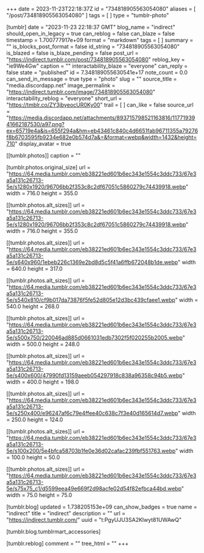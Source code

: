+++
date = 2023-11-23T22:18:37Z
id = "734818905563054080"
aliases = [ "/post/734818905563054080" ]
tags = [ ]
type = "tumblr-photo"

[tumblr]
date = "2023-11-23 22:18:37 GMT"
blog_name = "indirect"
should_open_in_legacy = true
can_reblog = false
can_blaze = false
timestamp = 1.700777917e+09
format = "markdown"
tags = [ ]
summary = ""
is_blocks_post_format = false
id_string = "734818905563054080"
is_blazed = false
is_blaze_pending = false
post_url = "https://indirect.tumblr.com/post/734818905563054080"
reblog_key = "ie9We4Gw"
caption = ""
interactability_blaze = "everyone"
can_reply = false
state = "published"
id = 7.348189055630541e+17
note_count = 0.0
can_send_in_message = true
type = "photo"
slug = ""
source_title = "media.discordapp.net"
image_permalink = "https://indirect.tumblr.com/image/734818905563054080"
interactability_reblog = "everyone"
short_url = "https://tmblr.co/ZY3jbyeocUR0Ky00"
trail = [ ]
can_like = false
source_url = "https://media.discordapp.net/attachments/893715798521163816/1177193941662187530/a97.png?ex=65719e4a&is=655f294a&hm=eb43461c840c4d6651fab96711355a79276f8b6703595fb9234e682e0b574d7a&=&format=webp&width=1432&height=710"
display_avatar = true

[[tumblr.photos]]
caption = ""

[tumblr.photos.original_size]
url = "https://64.media.tumblr.com/eb38221ed601b6ec343e1554c3ddc733/67e3a5a131c26713-5e/s1280x1920/96706bb2f353c8c2df67051c5860279c74439918.webp"
width = 716.0
height = 355.0

[[tumblr.photos.alt_sizes]]
url = "https://64.media.tumblr.com/eb38221ed601b6ec343e1554c3ddc733/67e3a5a131c26713-5e/s1280x1920/96706bb2f353c8c2df67051c5860279c74439918.webp"
width = 716.0
height = 355.0

[[tumblr.photos.alt_sizes]]
url = "https://64.media.tumblr.com/eb38221ed601b6ec343e1554c3ddc733/67e3a5a131c26713-5e/s640x960/1ebeb226c1369e2bd8d5c5f41a6ffb672048b1de.webp"
width = 640.0
height = 317.0

[[tumblr.photos.alt_sizes]]
url = "https://64.media.tumblr.com/eb38221ed601b6ec343e1554c3ddc733/67e3a5a131c26713-5e/s540x810/cf9b017da73876f5fe52d805e12d3bc439cfaee1.webp"
width = 540.0
height = 268.0

[[tumblr.photos.alt_sizes]]
url = "https://64.media.tumblr.com/eb38221ed601b6ec343e1554c3ddc733/67e3a5a131c26713-5e/s500x750/220046ad885d0661031edb7302f5f020255b2005.webp"
width = 500.0
height = 248.0

[[tumblr.photos.alt_sizes]]
url = "https://64.media.tumblr.com/eb38221ed601b6ec343e1554c3ddc733/67e3a5a131c26713-5e/s400x600/47990fd13159aeeb054297918c838a96358c94b5.webp"
width = 400.0
height = 198.0

[[tumblr.photos.alt_sizes]]
url = "https://64.media.tumblr.com/eb38221ed601b6ec343e1554c3ddc733/67e3a5a131c26713-5e/s250x400/e96247af6c79e4ffee40c638c7f3e40d165614d7.webp"
width = 250.0
height = 124.0

[[tumblr.photos.alt_sizes]]
url = "https://64.media.tumblr.com/eb38221ed601b6ec343e1554c3ddc733/67e3a5a131c26713-5e/s100x200/5e4bfca58703b1fe0e36d02cafac239fbf551763.webp"
width = 100.0
height = 50.0

[[tumblr.photos.alt_sizes]]
url = "https://64.media.tumblr.com/eb38221ed601b6ec343e1554c3ddc733/67e3a5a131c26713-5e/s75x75_c1/d5599eea49e669f2d98acfe02d54f82efbca44bd.webp"
width = 75.0
height = 75.0

[tumblr.blog]
updated = 1.738205153e+09
can_show_badges = true
name = "indirect"
title = "indirect"
description = ""
url = "https://indirect.tumblr.com/"
uuid = "t:PgyUJU3SA2Klwyt81UWAwQ"

[tumblr.blog.tumblrmart_accessories]

[tumblr.reblog]
comment = ""
tree_html = ""
+++
